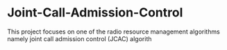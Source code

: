 # Joint-Call-Admission-Control
This project focuses on one of the radio resource management algorithms namely joint call admission control (JCAC) algorith
